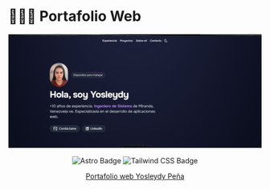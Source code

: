 # 👨🏻‍💻 Portafolio Web

![image](/public/portafolio.png)



<div align="center">

![Astro Badge](https://img.shields.io/badge/Astro-FF3E00?logo=astro&logoColor=fff&style=flat)
![Tailwind CSS Badge](https://img.shields.io/badge/Tailwind%20CSS-06B6D4?logo=tailwindcss&logoColor=fff&style=flat)

<a align="center" href="https://portafolio-yosleydy-dev.netlify.app/">Portafolio web Yosleydy Peña</a>
</div>
